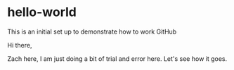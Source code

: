 # hello-world
This is an initial set up to demonstrate how to work GitHub

Hi there,

Zach here, I am just doing a bit of trial and error here. Let's see how it goes.

